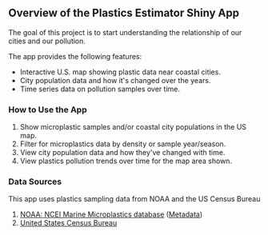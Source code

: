 ## Overview of the Plastics Estimator Shiny App

The goal of this project is to start understanding the relationship of our cities and our pollution. 

The app provides the following features:
- Interactive U.S. map showing plastic data near coastal cities. 
- City population data and how it's changed over the years.
- Time series data on pollution samples over time.

### How to Use the App

1. Show microplastic samples and/or coastal city populations in the US map.
2. Filter for microplastics data by density or sample year/season.
3. View city population data and how they've changed with time.
4. View plastics pollution trends over time for the map area shown.

### Data Sources

This app uses plastics sampling data from NOAA and the US Census Bureau

1. [NOAA: NCEI Marine Microplastics database](https://www.ncei.noaa.gov/products/microplastics) ([Metadata](https://data.noaa.gov/onestop/api/registry/metadata/collection/unknown/b1586022-998a-461e-b969-9d17dde6476c/raw/xml))
2. [United States Census Bureau](https://www.census.gov/data/datasets.html)